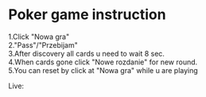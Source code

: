 # Poker game instruction
1.Click "Nowa gra" </br>
2."Pass"/"Przebijam" </br>
3.After discovery all cards u need to wait 8 sec. </br>
4.When cards gone click "Nowe rozdanie" for new round. </br>
5.You can reset by click at "Nowa gra" while u are playing </br>


Live: 

